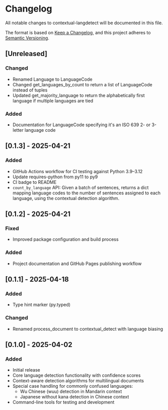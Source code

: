 # Changelog

All notable changes to contextual-langdetect will be documented in this file.

The format is based on [Keep a Changelog](https://keepachangelog.com/en/1.0.0/),
and this project adheres to [Semantic Versioning](https://semver.org/spec/v2.0.0.html).

## [Unreleased]

### Changed
- Renamed Language to LanguageCode
- Changed get_languages_by_count to return a list of LanguageCode instead of tuples
- Updated get_majority_language to return the alphabetically first language if multiple languages are tied

### Added
- Documentation for LanguageCode specifying it's an ISO 639 2- or 3-letter language code

## [0.1.3] - 2025-04-21

### Added
- GitHub Actions workflow for CI testing against Python 3.9–3.12
- Update requires-python from py11 to py9
- CI badge to README
- `count_by_language` API: Given a batch of sentences, returns a dict mapping
  language codes to the number of sentences assigned to each language, using the
  contextual detection algorithm.

## [0.1.2] - 2025-04-21

### Fixed
- Improved package configuration and build process

### Added
- Project documentation and GitHub Pages publishing workflow

## [0.1.1] - 2025-04-18

### Added
- Type hint marker (py.typed)

### Changed
- Renamed process_document to contextual_detect with language biasing

## [0.1.0] - 2025-04-02

### Added
- Initial release
- Core language detection functionality with confidence scores
- Context-aware detection algorithms for multilingual documents
- Special case handling for commonly confused languages:
  - Wu Chinese (wuu) detection in Mandarin context
  - Japanese without kana detection in Chinese context
- Command-line tools for testing and development